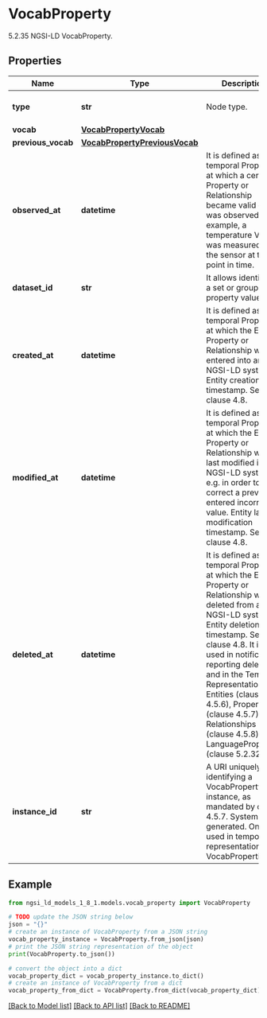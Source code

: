 # VocabProperty

5.2.35 NGSI-LD VocabProperty. 

## Properties

Name | Type | Description | Notes
------------ | ------------- | ------------- | -------------
**type** | **str** | Node type.  | [optional] [default to 'VocabProperty']
**vocab** | [**VocabPropertyVocab**](VocabPropertyVocab.md) |  | [optional] 
**previous_vocab** | [**VocabPropertyPreviousVocab**](VocabPropertyPreviousVocab.md) |  | [optional] 
**observed_at** | **datetime** | It is defined as the temporal Property at which a certain Property or Relationship became valid or was observed. For example, a temperature Value was measured by the sensor at this point in time.  | [optional] 
**dataset_id** | **str** | It allows identifying a set or group of property values.  | [optional] 
**created_at** | **datetime** | It is defined as the temporal Property at which the Entity, Property or Relationship was entered into an NGSI-LD system.  Entity creation timestamp. See clause 4.8.  | [optional] 
**modified_at** | **datetime** | It is defined as the temporal Property at which the Entity, Property or Relationship was last modified in an NGSI-LD system, e.g. in order to correct a previously entered incorrect value.  Entity last modification timestamp. See clause 4.8.  | [optional] 
**deleted_at** | **datetime** | It is defined as the temporal Property at which the Entity, Property or Relationship was deleted from an NGSI-LD system.  Entity deletion timestamp. See clause 4.8. It is only used in notifications reporting deletions and in the Temporal Representation of Entities (clause 4.5.6), Properties (clause 4.5.7), Relationships (clause 4.5.8) and LanguageProperties (clause 5.2.32).  | [optional] 
**instance_id** | **str** | A URI uniquely identifying a VocabProperty instance, as mandated by clause 4.5.7. System generated. Only used in temporal representation of VocabProperties.  | [optional] [readonly] 

## Example

```python
from ngsi_ld_models_1_8_1.models.vocab_property import VocabProperty

# TODO update the JSON string below
json = "{}"
# create an instance of VocabProperty from a JSON string
vocab_property_instance = VocabProperty.from_json(json)
# print the JSON string representation of the object
print(VocabProperty.to_json())

# convert the object into a dict
vocab_property_dict = vocab_property_instance.to_dict()
# create an instance of VocabProperty from a dict
vocab_property_from_dict = VocabProperty.from_dict(vocab_property_dict)
```
[[Back to Model list]](../README.md#documentation-for-models) [[Back to API list]](../README.md#documentation-for-api-endpoints) [[Back to README]](../README.md)


